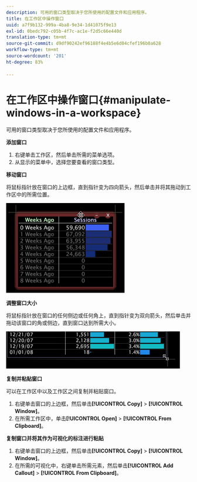 ```yaml
---
description: 可用的窗口类型取决于您所使用的配置文件和应用程序。
title: 在工作区中操作窗口
uuid: a7f9b132-999a-4ba8-9e34-1d41075f9e13
exl-id: 0bedc792-c05b-4f7c-ac1e-f2d5c66e440d
translation-type: tm+mt
source-git-commit: d9df90242ef96188f4e4b5e6d04cfef196b0a628
workflow-type: tm+mt
source-wordcount: '201'
ht-degree: 83%

---
```


# 在工作区中操作窗口{#manipulate-windows-in-a-workspace}

可用的窗口类型取决于您所使用的配置文件和应用程序。

**添加窗口**

1. 右键单击工作区，然后单击所需的菜单选项。
1. 从显示的菜单中，选择您要查看的窗口类型。

**移动窗口**

将鼠标指针放在窗口的上边框，直到指针变为四向箭头，然后单击并将其拖动到工作区中的所需位置。

![](assets/vis_moving.png)

**调整窗口大小**

将鼠标指针放在窗口的任何侧边或任何角上，直到指针变为双向箭头，然后单击并拖动该窗口的角或侧边，直到窗口达到所需大小。

![](assets/vis_resize.png)

**复制并粘贴窗口**

可以在工作区中以及工作区之间复制并粘贴窗口。

1. 右键单击窗口的上边框，然后单击&#x200B;**[!UICONTROL Copy]** > **[!UICONTROL Window]**。
1. 在所需工作区中，单击&#x200B;**[!UICONTROL Open]** > **[!UICONTROL From Clipboard]**。

**复制窗口并将其作为可视化的标注进行粘贴**

1. 右键单击窗口的上边框，然后单击&#x200B;**[!UICONTROL Copy]** > **[!UICONTROL Window]**。
1. 在所需的可视化中，右键单击所需元素，然后单击&#x200B;**[!UICONTROL Add Callout]** > **[!UICONTROL From Clipboard]**。
